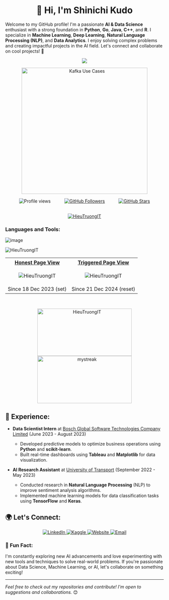 
<h1 align="center">👋 Hi, I'm <strong> Shinichi Kudo</strong></h1>

Welcome to my GitHub profile! I'm a passionate **AI & Data Science** enthusiast with a strong foundation in **Python**, **Go**, **Java**, **C++**, and **R**. I specialize in **Machine Learning**, **Deep Learning**, **Natural Language Processing (NLP)**, and **Data Analytics**. I enjoy solving complex problems and creating impactful projects in the AI field. Let's connect and collaborate on cool projects! 🚀

<div align="center">
  <a href="https://git.io/typing-svg">
    <img src="https://readme-typing-svg.herokuapp.com/?lines=I'm+a+fresher+AI+Engineer+🚀🤖✨&font=Fira%20Code&center=true&width=500&height=45&color=blue&vCenter=true&size=22&pause=1000">
  </a>
</div>

<p align="center">
  <img src="https://github.com/user-attachments/assets/39088a69-bb95-4fe7-aff9-eb948b7450fa" alt="Kafka Use Cases"  width="400" />
</p>


<div align="center" style="display: flex; justify-content: space-evenly; align-items: center; width: 100%;">
  <a> 
    <img src="https://img.shields.io/badge/Profile%20views-125-blue?style=flat&logo=github" alt="Profile views" />
  </a>
  <a href="https://github.com/HieuTruongIT" target="_blank">
    <img src="https://img.shields.io/github/followers/HieuTruongIT?style=social" alt="GitHub Followers" />
  </a>
  <a href="https://github.com/HieuTruongIT?tab=repositories" target="_blank">
    <img src="https://img.shields.io/github/stars/HieuTruongIT?style=social" alt="GitHub Stars" />
  </a>
</div>
<br>

<p align="center"> 
  <a href="https://github.com/ryo-ma/github-profile-trophy">
    <img src="https://github-profile-trophy.vercel.app/?username=HieuTruongIT&theme=flat&row=1&column=5&margin-w=15&margin-h=15&label=intern,fresher" alt="HieuTruongIT" />
  </a> 
</p>



<h3 align="left">Languages and Tools:</h3>

![image](https://github.com/user-attachments/assets/1d0daa47-9148-4468-8b56-1a1033fd7c06)


<p><img align="left" src="https://github-readme-stats.vercel.app/api/top-langs?username=HieuTruongIT&show_icons=true&locale=en&layout=compact" alt="HieuTruongIT" /></p>
<br>
<table align="center">
<tr>
	
<th>
<a href="https://github.com/HieuTruongIT">
Honest Page View
</a>
</th>

<th>
<a href="https://github.com/HieuTruongIT/GitHub-Views-Counter-Hacks#archived-backup">
Triggered Page View
</a>
</th>
</tr>

<tr>
<td>
<p align="center"> <img src="https://komarev.com/ghpvc/?username=HieuTruongIT&color=blue&label=PROFILE+VIEWS&style=flat-square" alt="HieuTruongIT"/> </p>
</td>
<td>
<p align="center"> <img src="https://komarev.com/ghpvc/?username=HieuTruongIT&color=orange&label=PROFILE+VIEWS&style=flat-square" alt="HieuTruongIT"/> </p>
</td>
</tr>

<tr>
<td>
Since 18 Dec 2023 (set)
</td>

<td>
Since 21 Dec 2024 (reset)
</td>
	
</tr>
</table>
<br> 




<p align="center">
  <img src="https://github-readme-stats.vercel.app/api?username=HieuTruongIT&show_icons=true&locale=en" alt="HieuTruongIT" width="300" height="150" />
  <img src="https://github-readme-streak-stats.herokuapp.com/?user=HieuTruongIT&theme=gruvbox-duo" alt="mystreak" width="300" height="150" />
</p>




## 💼 Experience:
- **Data Scientist Intern** at [Bosch Global Software Technologies Company Limited](https://company-website.com) (June 2023 - August 2023)
  - Developed predictive models to optimize business operations using **Python** and **scikit-learn**.
  - Built real-time dashboards using **Tableau** and **Matplotlib** for data visualization.

- **AI Research Assistant** at [University of Transport](https://university-website.com) (September 2022 - May 2023)
  - Conducted research in **Natural Language Processing** (NLP) to improve sentiment analysis algorithms.
  - Implemented machine learning models for data classification tasks using **TensorFlow** and **Keras**.

## 🌍 Let's Connect:

<p align="center">
  <a href="https://www.linkedin.com/in/hieu-truong-it/">
    <img src="https://img.shields.io/badge/LinkedIn-0A66C2?style=for-the-badge&logo=linkedin&logoColor=white" alt="LinkedIn" />
  </a>
  <a href="https://www.kaggle.com/hiutrngtrng">
    <img src="https://img.shields.io/badge/Kaggle-20BEFF?style=for-the-badge&logo=kaggle&logoColor=white" alt="Kaggle" />
  </a>
  <a href="https://your-website.com">
    <img src="https://img.shields.io/badge/Website-FF5733?style=for-the-badge&logo=google-chrome&logoColor=white" alt="Website" />
  </a>
  <a href="mailto:tronghieutruonghp@gmail.com">
    <img src="https://img.shields.io/badge/Email-D14836?style=for-the-badge&logo=gmail&logoColor=white" alt="Email" />
  </a>
</p>


### 🚀 Fun Fact:
I'm constantly exploring new AI advancements and love experimenting with new tools and techniques to solve real-world problems. If you're passionate about Data Science, Machine Learning, or AI, let's collaborate on something exciting!

---

*Feel free to check out my repositories and contribute! I’m open to suggestions and collaborations.* 😊
